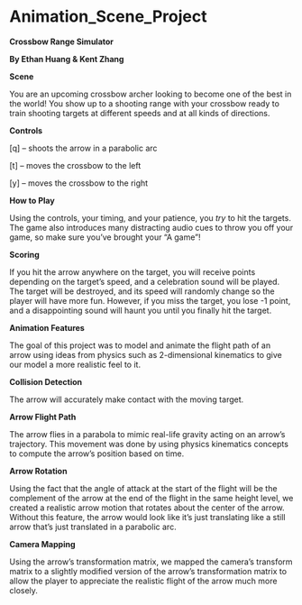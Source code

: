 # Animation_Scene_Project

**Crossbow Range Simulator**

**By Ethan Huang & Kent Zhang**

**Scene**

You are an upcoming crossbow archer looking to become one of the best in the world! You show up to a shooting range with your crossbow ready to train shooting targets at different speeds and at all kinds of directions.

**Controls**

[q] – shoots the arrow in a parabolic arc

[t] – moves the crossbow to the left

[y] – moves the crossbow to the right

**How to Play**

Using the controls, your timing, and your patience, you *try* to hit the targets. The game also introduces many distracting audio cues to throw you off your game, so make sure you’ve brought your “A game”!

**Scoring**

If you hit the arrow anywhere on the target, you will receive points depending on the target’s speed, and a celebration sound will be played. The target will be destroyed, and its speed will randomly change so the player will have more fun. However, if you miss the target, you lose -1 point, and a disappointing sound will haunt you until you finally hit the target.

 

**Animation Features**

The goal of this project was to model and animate the flight path of an arrow using ideas from physics such as 2-dimensional kinematics to give our model a more realistic feel to it.

**Collision Detection**

The arrow will accurately make contact with the moving target.

**Arrow Flight Path**

The arrow flies in a parabola to mimic real-life gravity acting on an arrow’s trajectory. This movement was done by using physics kinematics concepts to compute the arrow’s position based on time.

**Arrow Rotation**

Using the fact that the angle of attack at the start of the flight will be the complement of the arrow at the end of the flight in the same height level, we created a realistic arrow motion that rotates about the center of the arrow. Without this feature, the arrow would look like it’s just translating like a still arrow that’s just translated in a parabolic arc.

**Camera Mapping**

Using the arrow’s transformation matrix, we mapped the camera’s transform matrix to a slightly modified version of the arrow’s transformation matrix to allow the player to appreciate the realistic flight of the arrow much more closely.

 

 